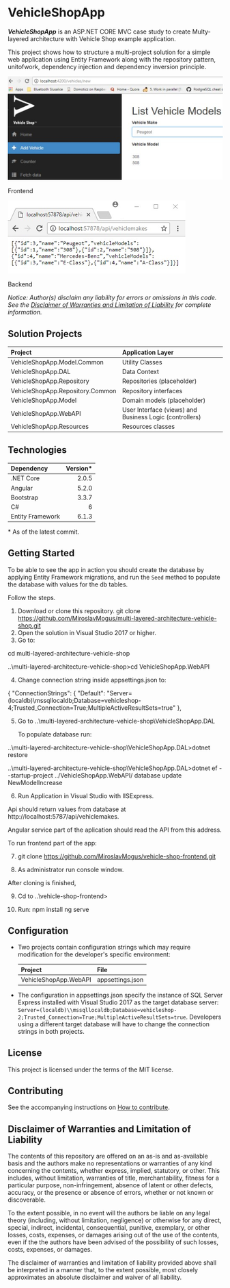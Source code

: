 
# VehicleShopApp

**_VehicleShopApp_** is an ASP.NET CORE MVC case study to create Multy-layered architecture with Vehicle Shop example application.

This project shows how to structure a multi-project solution for a simple web application using Entity Framework along with the repository pattern, unitofwork, dependency injection and dependency inversion principle.

![alt text](https://raw.githubusercontent.com/MiroslavMogus/different-images/master/angular-part.jpg)

Frontend

![alt text](https://raw.githubusercontent.com/MiroslavMogus/different-images/master/api-part.jpg)

Backend

*Notice: Author(s) disclaim any liability for errors or omissions in this code. See the [Disclaimer of Warranties and Limitation of Liability](#disclaimer-of-warranties-and-limitation-of-liability) for complete information.*

## Solution Projects

| Project | Application Layer |
| :--- | :--- |
| VehicleShopApp.Model.Common	 | Utility Classes |
| VehicleShopApp.DAL | Data Context |
| VehicleShopApp.Repository | Repositories (placeholder) |
| VehicleShopApp.Repository.Common | Repository interfaces |
| VehicleShopApp.Model	 | Domain models (placeholder) |
| VehicleShopApp.WebAPI	 | User Interface (views) and Business Logic (controllers) |
| VehicleShopApp.Resources | Resources classes |
		
	
	
		
	
		


## Technologies

| Dependency | Version*
| :--- | ---:
| .NET Core | 2.0.5
| Angular 	| 5.2.0
| Bootstrap | 3.3.7
| C# | 6
| Entity Framework | 6.1.3


&ast; As of the latest commit.

## Getting Started

To be able to see the app in action you should create the database by applying Entity Framework migrations, and run the `Seed` method to populate the database with values for the db tables.

Follow the steps.

1. Download or clone this repository. git clone https://github.com/MiroslavMogus/multi-layered-architecture-vehicle-shop.git
2. Open the solution in Visual Studio 2017 or higher.
3. Go to:

cd multi-layered-architecture-vehicle-shop

..\multi-layered-architecture-vehicle-shop>cd VehicleShopApp.WebAPI

4. Change connection string inside appsettings.json to:

{
  "ConnectionStrings": {
    "Default": "Server=(localdb)\\mssqllocaldb;Database=vehicleshop-4;Trusted_Connection=True;MultipleActiveResultSets=true"
  },

5. Go to ..\multi-layered-architecture-vehicle-shop\VehicleShopApp.DAL

   To populate database run:
   
  ..\multi-layered-architecture-vehicle-shop\VehicleShopApp.DAL>dotnet restore
  
  ..\multi-layered-architecture-vehicle-shop\VehicleShopApp.DAL>dotnet ef --startup-project ../VehicleShopApp.WebAPI/ database update NewModelIncrease

6. Run Application in Visual Studio with IISExpress.

Api should return values from database at http://localhost:5787/api/vehiclemakes.

Angular service part of the aplication should read the API from this address.

To run frontend part of the app:

7. git clone https://github.com/MiroslavMogus/vehicle-shop-frontend.git

8. As administrator run console window.

After cloning is finished,

9. Cd to ..\vehicle-shop-frontend>

10. Run:
npm install
ng serve

## Configuration

* Two projects contain configuration strings which may require modification for the developer's specific environment:

    | Project | File
    | :--- | :---
    | VehicleShopApp.WebAPI | appsettings.json

* The configuration in appsettings.json specify the instance of SQL Server Express installed with Visual Studio 2017 as the target database server: `Server=(localdb)\\mssqllocaldb;Database=vehicleshop-2;Trusted_Connection=True;MultipleActiveResultSets=true`. Developers using a different target database will have to change the connection strings in both projects.

## License

This project is licensed under the terms of the MIT license.

## Contributing

See the accompanying instructions on [How to contribute](CONTRIBUTING.md).

## Disclaimer of Warranties and Limitation of Liability

The contents of this repository are offered on an as-is and as-available basis and the authors make no representations or warranties of any kind concerning the contents, whether express, implied, statutory, or other. This includes, without limitation, warranties of title, merchantability, fitness for a particular purpose, non-infringement, absence of latent or other defects, accuracy, or the presence or absence of errors, whether or not known or discoverable.

To the extent possible, in no event will the authors be liable on any legal theory (including, without limitation, negligence) or otherwise for any direct, special, indirect, incidental, consequential, punitive, exemplary, or other losses, costs, expenses, or damages arising out of the use of the contents, even if the the authors have been advised of the possibility of such losses, costs, expenses, or damages.

The disclaimer of warranties and limitation of liability provided above shall be interpreted in a manner that, to the extent possible, most closely approximates an absolute disclaimer and waiver of all liability.
